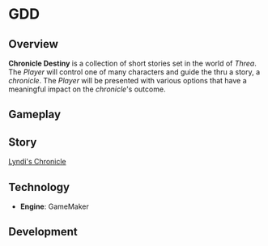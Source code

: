 # GDD

## Overview

**Chronicle Destiny** is a collection of short stories set in the world of *Threa*. The *Player* will control one of many characters and guide the thru a story, a *chronicle*. The *Player* will be presented with various options that have a meaningful impact on the *chronicle*'s outcome.  

## Gameplay

## Story

[Lyndi's Chronicle](lyndis-chronicle.md)

## Technology

- **Engine**: GameMaker

## Development
